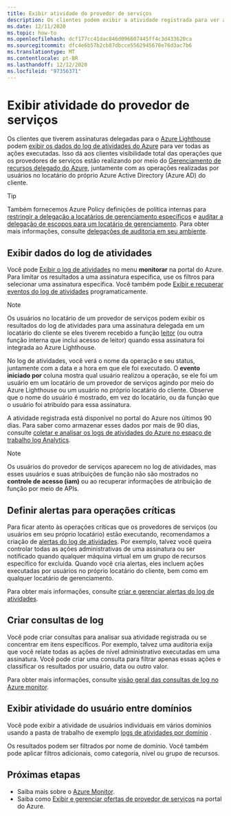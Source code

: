 ```yaml
---
title: Exibir atividade do provedor de serviços
description: Os clientes podem exibir a atividade registrada para ver as ações executadas pelos provedores de serviço por meio do gerenciamento de recursos delegado do Azure.
ms.date: 12/11/2020
ms.topic: how-to
ms.openlocfilehash: dcf177cc41dac846d096607445ff4c3d433620ca
ms.sourcegitcommit: dfc4e6b57b2cb87dbcce5562945678e76d3ac7b6
ms.translationtype: MT
ms.contentlocale: pt-BR
ms.lasthandoff: 12/12/2020
ms.locfileid: "97356371"
---
```

# <a name="view-service-provider-activity"></a>Exibir atividade do provedor de serviços

Os clientes que tiverem assinaturas delegadas para o [Azure Lighthouse](../overview.md) podem [exibir os dados do log de atividades do Azure](../../azure-monitor/platform/platform-logs-overview.md) para ver todas as ações executadas. Isso dá aos clientes visibilidade total das operações que os provedores de serviços estão realizando por meio do [Gerenciamento de recursos delegado do Azure](../concepts/azure-delegated-resource-management.md), juntamente com as operações realizadas por usuários no locatário do próprio Azure Active Directory (Azure AD) do cliente.

> [!TIP]
> Também fornecemos Azure Policy definições de política internas para [restringir a delegação a locatários de gerenciamento específicos](https://github.com/Azure/azure-policy/blob/master/built-in-policies/policyDefinitions/Lighthouse/AllowCertainManagingTenantIds_Deny.json) e [auditar a delegação de escopos para um locatário de gerenciamento](https://github.com/Azure/azure-policy/blob/master/built-in-policies/policyDefinitions/Lighthouse/Lighthouse_Delegations_Audit.json). Para obter mais informações, consulte [delegações de auditoria em seu ambiente](view-manage-service-providers.md#audit-delegations-in-your-environment).

## <a name="view-activity-log-data"></a>Exibir dados do log de atividades

Você pode [Exibir o log de atividades](../../azure-monitor/platform/activity-log.md#view-the-activity-log) no menu **monitorar** na portal do Azure. Para limitar os resultados a uma assinatura específica, use os filtros para selecionar uma assinatura específica. Você também pode [Exibir e recuperar eventos do log de atividades](../../azure-monitor/platform/activity-log.md#view-the-activity-log) programaticamente.

> [!NOTE]
> Os usuários no locatário de um provedor de serviços podem exibir os resultados do log de atividades para uma assinatura delegada em um locatário do cliente se eles tiverem recebido a função [leitor](../../role-based-access-control/built-in-roles.md#reader) (ou outra função interna que inclui acesso de leitor) quando essa assinatura foi integrada ao Azure Lighthouse.

No log de atividades, você verá o nome da operação e seu status, juntamente com a data e a hora em que ele foi executado. O **evento iniciado por** coluna mostra qual usuário realizou a operação, se ele foi um usuário em um locatário de um provedor de serviços agindo por meio do Azure Lighthouse ou um usuário no próprio locatário do cliente. Observe que o nome do usuário é mostrado, em vez do locatário, ou da função que o usuário foi atribuído para essa assinatura.

A atividade registrada está disponível no portal do Azure nos últimos 90 dias. Para saber como armazenar esses dados por mais de 90 dias, consulte [coletar e analisar os logs de atividades do Azure no espaço de trabalho log Analytics](../../azure-monitor/platform/activity-log.md).

> [!NOTE]
> Os usuários do provedor de serviços aparecem no log de atividades, mas esses usuários e suas atribuições de função não são mostrados no **controle de acesso (iam)** ou ao recuperar informações de atribuição de função por meio de APIs.

## <a name="set-alerts-for-critical-operations"></a>Definir alertas para operações críticas

Para ficar atento às operações críticas que os provedores de serviços (ou usuários em seu próprio locatário) estão executando, recomendamos a criação de [alertas do log de atividades](../../azure-monitor/platform/activity-log-alerts.md). Por exemplo, talvez você queira controlar todas as ações administrativas de uma assinatura ou ser notificado quando qualquer máquina virtual em um grupo de recursos específico for excluída. Quando você cria alertas, eles incluem ações executadas por usuários no próprio locatário do cliente, bem como em qualquer locatário de gerenciamento.

Para obter mais informações, consulte [criar e gerenciar alertas do log de atividades](../../azure-monitor/platform/alerts-activity-log.md).

## <a name="create-log-queries"></a>Criar consultas de log

Você pode criar consultas para analisar sua atividade registrada ou se concentrar em itens específicos. Por exemplo, talvez uma auditoria exija que você relate todas as ações de nível administrativo executadas em uma assinatura. Você pode criar uma consulta para filtrar apenas essas ações e classificar os resultados por usuário, data ou outro valor.

Para obter mais informações, consulte [visão geral das consultas de log no Azure monitor](../../azure-monitor/log-query/log-query-overview.md).

## <a name="view-user-activity-across-domains"></a>Exibir atividade do usuário entre domínios

Você pode exibir a atividade de usuários individuais em vários domínios usando a pasta de trabalho de exemplo [logs de atividades por domínio](https://github.com/Azure/Azure-Lighthouse-samples/tree/master/templates/workbook-activitylogs-by-domain) .

Os resultados podem ser filtrados por nome de domínio. Você também pode aplicar filtros adicionais, como categoria, nível ou grupo de recursos.

## <a name="next-steps"></a>Próximas etapas

- Saiba mais sobre o [Azure Monitor](../../azure-monitor/index.yml).
- Saiba como [Exibir e gerenciar ofertas de provedor de serviços](view-manage-service-providers.md) na portal do Azure.
